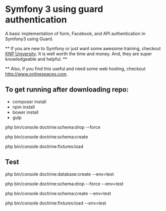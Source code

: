 Symfony 3 using guard authentication
====================================

A basic implementation of form, Facebook, and API authentication in Symfony3 using Guard.

** If you are new to Symfony or just want some awesome training, checkout [KNP University](http://www.knpuniversity.com). It is well worth the time and money. And, they are super knowledgeable and helpful. **


** Also, if you find this useful and need some web hosting, checkout http://www.onlinespaces.com.

To get running after downloading repo:
--------------------------------------

* composer install
* npm install
* bower install
* gulp


php bin/console doctrine:schema:drop --force

php bin/console doctrine:schema:create

php bin/console doctrine:fixtures:load


Test
----
php bin/console doctrine:database:create --env=test

php bin/console doctrine:schema:drop --force --env=test

php bin/console doctrine:schema:create --env=test

php bin/console doctrine:fixtures:load --env=test
